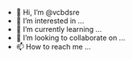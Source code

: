 - 👋 Hi, I’m @vcbdsre
- 👀 I’m interested in ...
- 🌱 I’m currently learning ...
- 💞️ I’m looking to collaborate on ...
- 📫 How to reach me ...

<!---
vcbdsre/vcbdsre is a ✨ special ✨ repository because its `README.md` (this file) appears on your GitHub profile.
You can click the Preview link to take a look at your changes.
--->
